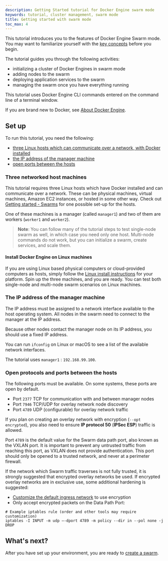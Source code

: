 ```yaml
---
description: Getting Started tutorial for Docker Engine swarm mode
keywords: tutorial, cluster management, swarm mode
title: Getting started with swarm mode
toc_max: 4
---
```


This tutorial introduces you to the features of Docker Engine Swarm mode. You
may want to familiarize yourself with the [key concepts](../key-concepts.md)
before you begin.

The tutorial guides you through the following activities:

* initializing a cluster of Docker Engines in swarm mode
* adding nodes to the swarm
* deploying application services to the swarm
* managing the swarm once you have everything running

This tutorial uses Docker Engine CLI commands entered on the command line of a
terminal window.

If you are brand new to Docker, see [About Docker Engine](../../index.md).

## Set up

To run this tutorial, you need the following:

* [three Linux hosts which can communicate over a network, with Docker installed](#three-networked-host-machines)
* [the IP address of the manager machine](#the-ip-address-of-the-manager-machine)
* [open ports between the hosts](#open-protocols-and-ports-between-the-hosts)

### Three networked host machines

This tutorial requires three Linux hosts which have Docker installed and can
communicate over a network. These can be physical machines, virtual machines,
Amazon EC2 instances, or hosted in some other way. Check out
[Getting started - Swarms](../../../get-started/swarm-deploy.md#prerequisites)
for one possible set-up for the hosts.

One of these machines is a manager (called `manager1`) and two of them are
workers (`worker1` and `worker2`).


>**Note**: You can follow many of the tutorial steps to test single-node swarm
as well, in which case you need only one host. Multi-node commands do not
work, but you can initialize a swarm, create services, and scale them.


#### Install Docker Engine on Linux machines

If you are using Linux based physical computers or cloud-provided computers as
hosts, simply follow the [Linux install instructions](../../install/index.md)
for your platform. Spin up the three machines, and you are ready. You can test both
single-node and multi-node swarm scenarios on Linux machines.

### The IP address of the manager machine

The IP address must be assigned to a network interface available to the host
operating system. All nodes in the swarm need to connect to the manager at
the IP address.

Because other nodes contact the manager node on its IP address, you should use a
fixed IP address.

You can run `ifconfig` on Linux or macOS to see a list of the
available network interfaces.

The tutorial uses `manager1` : `192.168.99.100`.

### Open protocols and ports between the hosts

The following ports must be available. On some systems, these ports are open by default.

* Port `2377` TCP for communication with and between manager nodes
* Port `7946` TCP/UDP for overlay network node discovery
* Port `4789` UDP (configurable) for overlay network traffic

If you plan on creating an overlay network with encryption (`--opt encrypted`),
you also need to ensure **IP protocol 50** (**IPSec ESP**) traffic is allowed.

Port `4789` is the default value for the Swarm data path port, also known as the VXLAN port.
It is important to prevent any untrusted traffic from reaching this port, as VXLAN does not
provide authentication. This port should only be opened to a trusted network, and never at a
perimeter firewall.

If the network which Swarm traffic traverses is not fully trusted, it is strongly suggested that
encrypted overlay networks be used. If encrypted overlay networks are in exclusive use, some
additional hardening is suggested:

* [Customize the default ingress network](../networking.md) to use encryption
* Only accept encrypted packets on the Data Path Port:

```
# Example iptables rule (order and other tools may require customization)
iptables -I INPUT -m udp —-dport 4789 -m policy --dir in --pol none -j DROP
```

## What's next?

After you have set up your environment, you are ready to [create a swarm](create-swarm.md).
